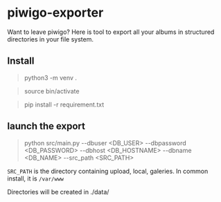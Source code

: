 # piwigo-exporter

Want to leave piwigo? Here is  tool to export all your albums in structured directories in your file system.

## Install
> python3 -m venv .

> source bin/activate

> pip install -r requirement.txt


## launch the export

>python src/main.py --dbuser <DB_USER> --dbpassword <DB_PASSWORD> --dbhost <DB_HOSTNAME> --dbname <DB_NAME> --src_path <SRC_PATH>

`SRC_PATH` is the directory containing upload, local, galeries. In common install, it is `/var/www` 

Directories will be created in ./data/